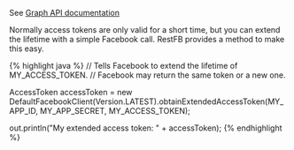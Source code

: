 See <a target="_blank" href="https://developers.facebook.com/docs/facebook-login/access-tokens/expiration-and-extension" class="label label-primary">Graph API documentation</a>

Normally access tokens are only valid for a short time, but you can extend the lifetime with a simple Facebook call. RestFB provides a method to make this easy.

{% highlight java %}
// Tells Facebook to extend the lifetime of MY_ACCESS_TOKEN.
// Facebook may return the same token or a new one.

AccessToken accessToken =
  new DefaultFacebookClient(Version.LATEST).obtainExtendedAccessToken(MY_APP_ID,
    MY_APP_SECRET, MY_ACCESS_TOKEN);

out.println("My extended access token: " + accessToken);
{% endhighlight %}